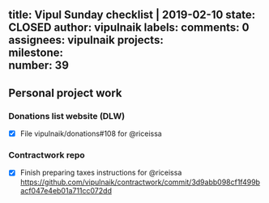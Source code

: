 title:	Vipul Sunday checklist | 2019-02-10
state:	CLOSED
author:	vipulnaik
labels:	
comments:	0
assignees:	vipulnaik
projects:	
milestone:	
number:	39
--
## Personal project work

### Donations list website (DLW)

- [x] File vipulnaik/donations#108 for @riceissa

### Contractwork repo

- [x] Finish preparing taxes instructions for @riceissa https://github.com/vipulnaik/contractwork/commit/3d9abb098cf1f499bacf047e4eb01a711cc072dd

